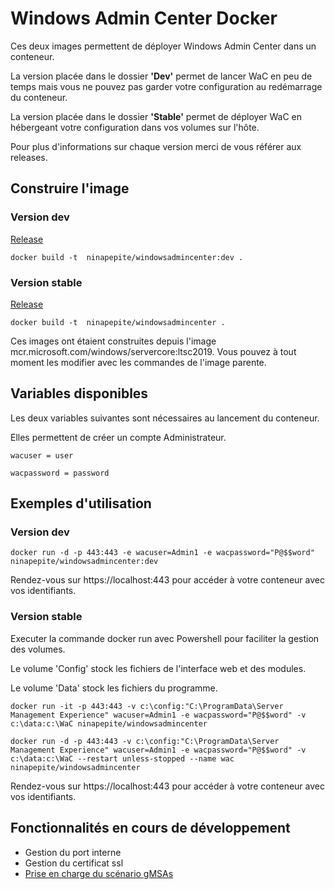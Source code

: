 # Windows Admin Center Docker

Ces deux images permettent de déployer Windows Admin Center dans un conteneur.

La version placée dans le dossier **'Dev'** permet de lancer WaC en peu de temps mais vous ne pouvez pas garder votre configuration au redémarrage du conteneur.

La version placée dans le dossier **'Stable'** permet de déployer WaC en hébergeant votre configuration dans vos volumes sur l'hôte.

Pour plus d'informations sur chaque version merci de vous référer aux releases.

## Construire l'image

### Version dev

[Release](https://github.com/Ninapepite/WindowsAdminCenterDocker/releases/tag/Dev)

 ```docker build -t  ninapepite/windowsadmincenter:dev .```
 
 ### Version stable
 
 [Release](https://github.com/Ninapepite/WindowsAdminCenterDocker/releases/tag/Stable)
 
  ```docker build -t  ninapepite/windowsadmincenter .```
 
Ces images ont étaient construites depuis l'image mcr.microsoft.com/windows/servercore:ltsc2019.
Vous pouvez à tout moment les modifier avec les commandes de l'image parente.

## Variables disponibles

Les deux variables suivantes sont nécessaires au lancement du conteneur. 

Elles permettent de créer un compte Administrateur.

```wacuser = user```


```wacpassword = password```

 ## Exemples d'utilisation
 
 ### Version dev
 
 ```docker run -d -p 443:443 -e wacuser=Admin1 -e wacpassword="P@$$word" ninapepite/windowsadmincenter:dev ```
 
 Rendez-vous sur https://localhost:443 pour accéder à votre conteneur avec vos identifiants.
 
 ### Version stable
 
Executer la commande docker run avec Powershell pour faciliter la gestion des volumes.

Le volume 'Config' stock les fichiers de l'interface web et des modules.
 
Le volume 'Data' stock les fichiers du programme.
 
 ```docker run -it -p 443:443 -v c:\config:"C:\ProgramData\Server Management Experience" wacuser=Admin1 -e wacpassword="P@$$word" -v c:\data:c:\WaC ninapepite/windowsadmincenter```


 ```docker run -d -p 443:443 -v c:\config:"C:\ProgramData\Server Management Experience" wacuser=Admin1 -e wacpassword="P@$$word" -v c:\data:c:\WaC --restart unless-stopped --name wac ninapepite/windowsadmincenter```


 Rendez-vous sur https://localhost:443 pour accéder à votre conteneur avec vos identifiants.
 
 ## Fonctionnalités en cours de développement 
 
- Gestion du port interne 
- Gestion du certificat ssl
- [Prise en charge du scénario gMSAs](https://docs.microsoft.com/en-us/virtualization/windowscontainers/manage-containers/manage-serviceaccounts)
